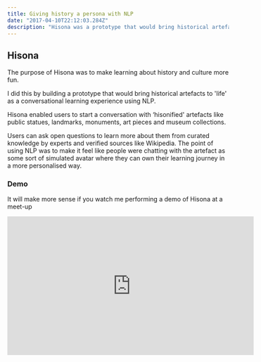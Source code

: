 ```yaml
---
title: Giving history a persona with NLP
date: "2017-04-10T22:12:03.284Z"
description: "Hisona was a prototype that would bring historical artefacts to 'life' as a conversational learning experience using NLP."
---
```


## Hisona

The purpose of Hisona was to make learning about history and culture more fun. 

I did this by building a prototype that would bring historical artefacts to 'life' as a conversational learning experience using NLP.

Hisona enabled users to start a conversation with ‘hisonified' artefacts like public statues, landmarks, monuments, art pieces and museum collections. 

Users can ask open questions to learn more about them from curated knowledge by experts and verified sources like Wikipedia. The point of using NLP was to make it feel like people were chatting with the artefact as some sort of simulated avatar where they can own their learning journey in a more personalised way.

### Demo

It will make more sense if you watch me performing a demo of Hisona at a meet-up

<iframe width="560" height="315" src="https://www.youtube.com/embed/talF29h6XZk" frameborder="0" allow="accelerometer; autoplay; encrypted-media; gyroscope; picture-in-picture" allowfullscreen></iframe>

